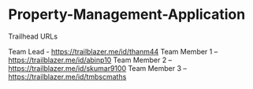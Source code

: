 # Property-Management-Application

Trailhead URLs

Team Lead - https://trailblazer.me/id/thanm44
Team Member 1 – https://trailblazer.me/id/abinp10
Team Member 2 – https://trailblazer.me/id/skumar9100
Team Member 3 – https://trailblazer.me/id/tmbscmaths
